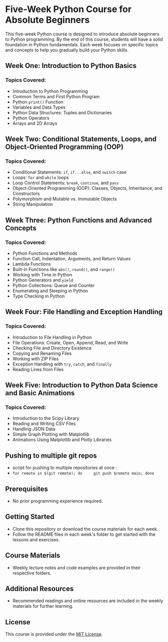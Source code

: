 # Five-Week Python Course for Absolute Beginners

This five-week Python course is designed to introduce absolute beginners to Python programming. By the end of this course, students will have a solid foundation in Python fundamentals. Each week focuses on specific topics and concepts to help you gradually build your Python skills.

## Week One: Introduction to Python Basics

### Topics Covered:
- Introduction to Python Programming
- Common Terms and First Python Program
- Python `print()` Function
- Variables and Data Types
- Python Data Structures: Tuples and Dictionaries
- Python Operators
- Arrays and 2D Arrays

## Week Two: Conditional Statements, Loops, and Object-Oriented Programming (OOP)

### Topics Covered:
- Conditional Statements: `if`, `if...else`, and `switch` case
- Loops: `for` and `while` loops
- Loop Control Statements: `break`, `continue`, and `pass`
- Object-Oriented Programming (OOP): Classes, Objects, Inheritance, and Constructors
- Polymorphism and Mutable vs. Immutable Objects
- String Manipulation

## Week Three: Python Functions and Advanced Concepts

### Topics Covered:
- Python Functions and Methods
- Function Call, Indentation, Arguments, and Return Values
- Lambda Functions
- Built-in Functions like `abs()`, `round()`, and `range()`
- Working with Time in Python
- Python Generators and `yield`
- Python Collections: Queue and Counter
- Enumerating and Sleeping in Python
- Type Checking in Python

## Week Four: File Handling and Exception Handling

### Topics Covered:
- Introduction to File Handling in Python
- File Operations: Create, Open, Append, Read, and Write
- Checking File and Directory Existence
- Copying and Renaming Files
- Working with ZIP Files
- Exception Handling with `try`, `catch`, and `finally`
- Reading Lines from Files

## Week Five: Introduction to Python Data Science and Basic Animations

### Topics Covered:
- Introduction to the Scipy Library
- Reading and Writing CSV Files
- Handling JSON Data
- Simple Graph Plotting with Matplotlib
- Animations Using Matplotlib and Plotly Libraries

## Pushing to multiple git repos
- script for pushing to multiple repositories at once :
- `for remote in $(git remote); do     git push $remote main; done `

## Prerequisites
- No prior programming experience required.

## Getting Started
- Clone this repository or download the course materials for each week.
- Follow the README files in each week's folder to get started with the lessons and exercises.

## Course Materials
- Weekly lecture notes and code examples are provided in their respective folders.

## Additional Resources
- Recommended readings and online resources are included in the weekly materials for further learning.

## License
This course is provided under the [MIT License](LICENSE.md).
```
